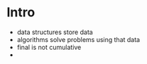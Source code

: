# Intro
- data structures store data
- algorithms solve problems using that data
- final is not cumulative
- 